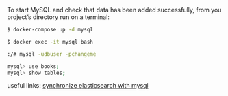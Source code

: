 To start MySQL and check that data has been added successfully, from you project’s directory run on a terminal:

``` bash
$ docker-compose up -d mysql

$ docker exec -it mysql bash

:/# mysql -udbuser -pchangeme

mysql> use books;
mysql> show tables;
```

useful links: [synchronize elasticsearch with mysql](https://towardsdatascience.com/how-to-synchronize-elasticsearch-with-mysql-ed32fc57b339)